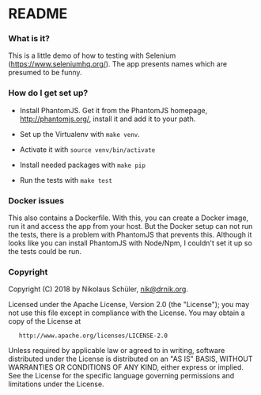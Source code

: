 # README #

### What is it? ###

This is a little demo of how to testing with Selenium
(https://www.seleniumhq.org/). The app presents names which are presumed to be
funny.

### How do I get set up? ###

* Install PhantomJS. Get it from the PhantomJS homepage, http://phantomjs.org/,
  install it and add it to your path.

* Set up the Virtualenv with `make venv`.
* Activate it with `source venv/bin/activate`
* Install needed packages with `make pip`
* Run the tests with `make test`

### Docker issues ###

This also contains a Dockerfile. With this, you can create a Docker image, run
it and access the app from your host. But the Docker setup can not run the
tests, there is a problem with PhantomJS that prevents this. Although it looks
like you can install PhantomJS with Node/Npm, I couldn't set it up so the tests
could be run.

### Copyright ###

Copyright (C) 2018 by Nikolaus Schüler, nik@drnik.org.

   Licensed under the Apache License, Version 2.0 (the "License");
   you may not use this file except in compliance with the License.
   You may obtain a copy of the License at

       http://www.apache.org/licenses/LICENSE-2.0

   Unless required by applicable law or agreed to in writing, software
   distributed under the License is distributed on an "AS IS" BASIS,
   WITHOUT WARRANTIES OR CONDITIONS OF ANY KIND, either express or implied.
   See the License for the specific language governing permissions and
   limitations under the License.
